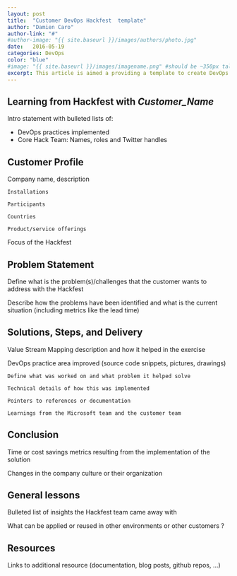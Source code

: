 ```yaml
---
layout: post
title:  "Customer DevOps Hackfest  template"
author: "Damien Caro"
author-link: "#"
#author-image: "{{ site.baseurl }}/images/authors/photo.jpg"
date:   2016-05-19
categories: DevOps
color: "blue"
#image: "{{ site.baseurl }}/images/imagename.png" #should be ~350px tall
excerpt: This article is aimed a providing a template to create DevOps Hackfest articles.
---
```


## Learning from Hackfest with *Customer_Name* ##

Intro statement with bulleted lists of:

- DevOps practices implemented 
- Core Hack Team: Names, roles and Twitter handles
 
## Customer Profile ##
Company name, description

	Installations

	Participants

	Countries

	Product/service offerings

Focus of the Hackfest

 
## Problem Statement ##


Define what is the problem(s)/challenges that the customer wants to address with the Hackfest

Describe how the problems have been identified and what is the current situation (including metrics like the lead time) 
 
## Solutions, Steps, and Delivery ##


Value Stream Mapping description and how it helped in the exercise


DevOps practice area improved (source code snippets, pictures, drawings)

	Define what was worked on and what problem it helped solve

	Technical details of how this was implemented
	
	Pointers to references or documentation 
	
	Learnings from the Microsoft team and the customer team
 
## Conclusion ##

Time or cost savings metrics resulting from the implementation of the solution

Changes in the company culture or their organization



## General lessons ##
Bulleted list of insights the Hackfest team came away with

What can be applied or reused in other environments or other customers ?

## Resources ##
Links to additional resource (documentation, blog posts, github repos, ...)
